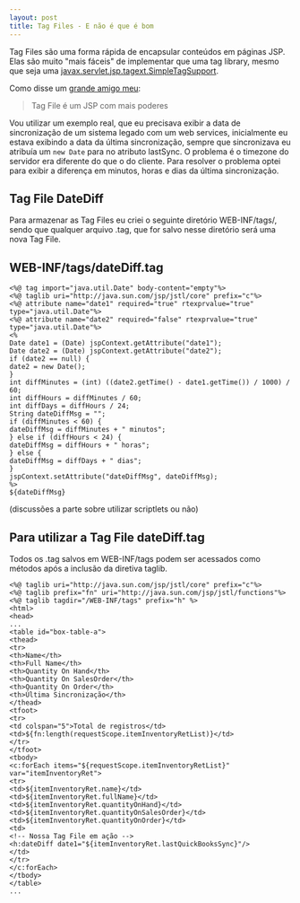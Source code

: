 ```yaml
---
layout: post
title: Tag Files - E não é que é bom
---
```



Tag Files são uma forma rápida de encapsular conteúdos em páginas JSP. Elas são muito "mais fáceis" de implementar que uma tag library, mesmo que seja uma [javax.servlet.jsp.tagext.SimpleTagSupport](http://download-llnw.oracle.com/javaee/1.4/api/javax/servlet/jsp/tagext/SimpleTagSupport.html).

Como disse um [grande amigo meu](http://blogs.abril.com.br/java-cabeca):

> Tag File é um JSP com mais poderes

Vou utilizar um exemplo real, que eu precisava exibir a data de sincronização de um sistema legado com um web services, inicialmente eu estava exibindo a data da última sincronização, sempre que sincronizava eu atribuía um `new Date` para no atributo lastSync. O problema é o timezone do servidor era diferente do que o do cliente. Para resolver o problema optei para exibir a diferença em minutos, horas e dias da última sincronização.

## Tag File DateDiff

Para armazenar as Tag Files eu criei o seguinte diretório WEB-INF/tags/, sendo que qualquer arquivo .tag, que for salvo nesse diretório será uma nova Tag File.

## WEB-INF/tags/dateDiff.tag

    <%@ tag import="java.util.Date" body-content="empty"%>
    <%@ taglib uri="http://java.sun.com/jsp/jstl/core" prefix="c"%>
    <%@ attribute name="date1" required="true" rtexprvalue="true" type="java.util.Date"%>
    <%@ attribute name="date2" required="false" rtexprvalue="true" type="java.util.Date"%>
    <%
    Date date1 = (Date) jspContext.getAttribute("date1");
    Date date2 = (Date) jspContext.getAttribute("date2");
    if (date2 == null) {
    date2 = new Date();
    }
    int diffMinutes = (int) ((date2.getTime() - date1.getTime()) / 1000) / 60;
    int diffHours = diffMinutes / 60;
    int diffDays = diffHours / 24;
    String dateDiffMsg = "";
    if (diffMinutes < 60) {
    dateDiffMsg = diffMinutes + " minutos";
    } else if (diffHours < 24) {
    dateDiffMsg = diffHours + " horas";
    } else {
    dateDiffMsg = diffDays + " dias";
    }
    jspContext.setAttribute("dateDiffMsg", dateDiffMsg);
    %>
    ${dateDiffMsg}

(discussões a parte sobre utilizar scriptlets ou não)

## Para utilizar a Tag File dateDiff.tag

Todos os .tag salvos em WEB-INF/tags podem ser acessados como métodos após a inclusão da diretiva taglib.

    <%@ taglib uri="http://java.sun.com/jsp/jstl/core" prefix="c"%>
    <%@ taglib prefix="fn" uri="http://java.sun.com/jsp/jstl/functions"%>
    <%@ taglib tagdir="/WEB-INF/tags" prefix="h" %>
    <html>
    <head>
    ...
    <table id="box-table-a">
    <thead>
    <tr>
    <th>Name</th>
    <th>Full Name</th>
    <th>Quantity On Hand</th>
    <th>Quantity On SalesOrder</th>
    <th>Quantity On Order</th>
    <th>Última Sincronização</th>
    </thead>
    <tfoot>
    <tr>
    <td colspan="5">Total de registros</td>
    <td>${fn:length(requestScope.itemInventoryRetList)}</td>
    </tr>
    </tfoot>
    <tbody>
    <c:forEach items="${requestScope.itemInventoryRetList}"
    var="itemInventoryRet">
    <tr>
    <td>${itemInventoryRet.name}</td>
    <td>${itemInventoryRet.fullName}</td>
    <td>${itemInventoryRet.quantityOnHand}</td>
    <td>${itemInventoryRet.quantityOnSalesOrder}</td>
    <td>${itemInventoryRet.quantityOnOrder}</td>
    <td>
    <!-- Nossa Tag File em ação -->
    <h:dateDiff date1="${itemInventoryRet.lastQuickBooksSync}"/>
    </td>
    </tr>
    </c:forEach>
    </tbody>
    </table>
    ...

